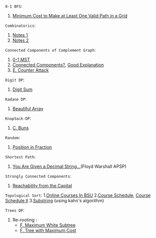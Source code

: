 

`0-1 BFS`:
1. [Minimum Cost to Make at Least One Valid Path in a Grid](https://leetcode.com/problems/minimum-cost-to-make-at-least-one-valid-path-in-a-grid/description/)


`Combinatorics`:
1. [Notes 1](https://www.askiitians.com/maths/permutation-and-combination.html)
2. [Notes 2](https://www.careerbless.com/aptitude/qa/permutations_combinations_imp7.php)


`Connected Components of Complement Graph`:
1. [0-1 MST](https://codeforces.com/contest/1242/problem/B)
2. [Connected Components?](https://codeforces.com/contest/920/problem/E), [Good Explanation](https://codeforces.com/blog/entry/57516)
3. [E. Counter Attack](https://codeforces.com/problemset/problem/190/E)


`Digit DP`:
1. [Digit Sum](https://atcoder.jp/contests/dp/tasks/dp_s)


`Kadane DP`:
1. [Beautiful Array](https://codeforces.com/problemset/problem/1155/D)

`KnapSack-DP`:
1. [C. Buns](https://codeforces.com/contest/106/problem/C)


`Random`:
1. [Position in Fraction](https://codeforces.com/problemset/problem/900/B)


`Shortest Path`:
1. [You Are Given a Decimal String...](https://codeforces.com/contest/1202/problem/B)(Floyd Warshall APSP)


`Strongly Connected Components`:
1. [Reachability from the Capital](https://codeforces.com/contest/999/problem/E)


`Topological Sort`:
1.[Online Courses In BSU](https://codeforces.com/problemset/problem/770/C)
2.[Course Schedule](https://leetcode.com/problems/course-schedule/description/), [Course Schedule II](https://leetcode.com/problems/course-schedule-ii/description/)
3.[Substring](https://codeforces.com/contest/919/problem/D) (using kahn's algorithm)

`Trees DP`:
1. Re-rooting : 
   - [F. Maximum White Subtree](https://codeforces.com/contest/1324/problem/F)
   - [F. Tree with Maximum Cost](https://codeforces.com/contest/1092/problem/F)
